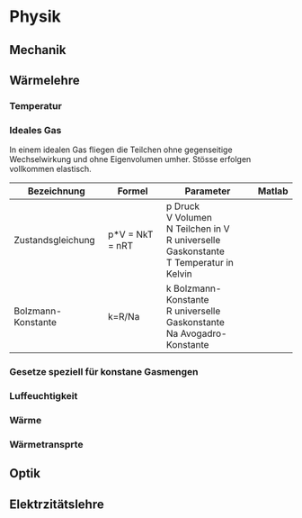 # Physik
  ## Mechanik
  ## Wärmelehre
  ### Temperatur
  ### Ideales Gas ###
  In einem idealen Gas fliegen die Teilchen ohne gegenseitige Wechselwirkung und ohne Eigenvolumen umher. Stösse erfolgen vollkommen elastisch.
  
| Bezeichnung        	| Formel          	| Parameter                                                                                             	| Matlab 	|
|--------------------	|-----------------	|-------------------------------------------------------------------------------------------------------	|--------	|
| Zustandsgleichung  	| p*V = NkT = nRT 	| p Druck<br> V Volumen<br> N Teilchen in V<br>  R universelle Gaskonstante<br>  T Temperatur in Kelvin 	|        	|
| Bolzmann-Konstante 	| k=R/Na          	| k Bolzmann-Konstante<br> R universelle Gaskonstante<br> Na Avogadro-Konstante                         	|        	|
  
 
  ### Gesetze speziell für konstane Gasmengen
  ### Luffeuchtigkeit
  ### Wärme
  ### Wärmetransprte
  ## Optik
  ## Elektrzitätslehre
